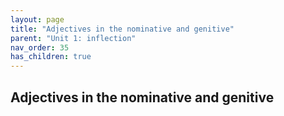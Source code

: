 ```yaml
---
layout: page
title: "Adjectives in the nominative and genitive"
parent: "Unit 1: inflection"
nav_order: 35
has_children: true
---
```



## Adjectives in the nominative and genitive

